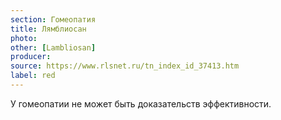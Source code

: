 ```yaml
---
section: Гомеопатия
title: Лямблиосан
photo: 
other: [Lambliosan]
producer: 
source: https://www.rlsnet.ru/tn_index_id_37413.htm
label: red
---
```


У гомеопатии не может быть доказательств эффективности.
